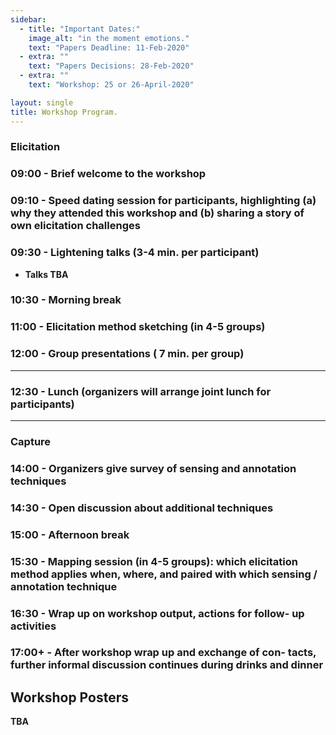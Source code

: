 ```yaml
---
sidebar:
  - title: "Important Dates:"
    image_alt: "in the moment emotions."
    text: "Papers Deadline: 11-Feb-2020"
  - extra: ""
    text: "Papers Decisions: 28-Feb-2020"
  - extra: ""
    text: "Workshop: 25 or 26-April-2020"

layout: single
title: Workshop Program.
---
```


### Elicitation

### 09:00 - Brief welcome to the workshop

### 09:10 - Speed dating session for participants, highlighting (a) why they attended this workshop and (b) sharing a story of own elicitation challenges

### 09:30 - Lightening talks (3-4 min. per participant)

- **Talks TBA**	<!-- - NAME [pdf](https://){: .paper} -->

### 10:30 - Morning break

### 11:00 - Elicitation method sketching (in 4-5 groups)

### 12:00 - Group presentations ( 7 min. per group)

---

### 12:30 - Lunch (organizers will arrange joint lunch for participants)

---

### Capture

### 14:00 - Organizers give survey of sensing and annotation techniques

### 14:30 - Open discussion about additional techniques

### 15:00 - Afternoon break

### 15:30 - Mapping session (in 4-5 groups): which elicitation method applies when, where, and paired with which sensing / annotation technique

### 16:30 - Wrap up on workshop output, actions for follow- up activities

### 17:00+ - After workshop wrap up and exchange of con- tacts, further informal discussion continues during drinks and dinner



## Workshop Posters

**TBA**	<!-- Name (affil) - [pdf](https://){: .poster} -->
